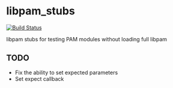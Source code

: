 # libpam_stubs

[![Build Status](https://travis-ci.org/rikvdh/libpam_stubs.svg?branch=master)](https://travis-ci.org/rikvdh/libpam_stubs)

libpam stubs for testing PAM modules without loading full libpam

## TODO
* Fix the ability to set expected parameters
* Set expect callback
